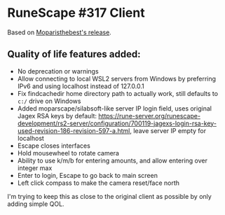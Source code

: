 # RuneScape #317 Client

Based on [Moparisthebest's release](https://www.moparisthebest.com/downloads/rs317.rar).

## Quality of life features added:
- No deprecation or warnings
- Allow connecting to local WSL2 servers from Windows by preferring IPv6 and using localhost instead of 127.0.0.1
- Fix findcachedir home directory path to actually work, still defaults to `c:/` drive on Windows
- Added moparscape/silabsoft-like server IP login field, uses original Jagex RSA keys by default: https://rune-server.org/runescape-development/rs2-server/configuration/700119-jagexs-login-rsa-key-used-revision-186-revision-597-a.html, leave server IP empty for localhost
- Escape closes interfaces
- Hold mousewheel to rotate camera
- Ability to use k/m/b for entering amounts, and allow entering over integer max
- Enter to login, Escape to go back to main screen
- Left click compass to make the camera reset/face north

I'm trying to keep this as close to the original client as possible by only adding simple QOL.
